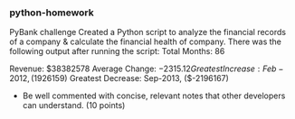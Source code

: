 ### python-homework
PyBank challenge 
Created a Python script to analyze the financial records of a company & calculate the financial health of company. There was the following output after running the script:
Total Months: 86

Revenue: $38382578
Average Change: $-2315.12
Greatest Increase: Feb-2012, ($1926159)
Greatest Decrease: Sep-2013, ($-2196167)
* Be well commented with concise, relevant notes that other developers can understand. (10 points)

